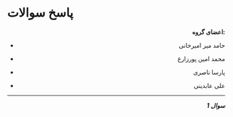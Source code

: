 # پاسخ سوالات
**اعضای گروه:**
- <p>حامد میر امیرخانی</P>
- <p>محمد امین پورزارع </p>
- <p>پارسا ناصری </p>
- <p>علی عابدینی </p>
  
---
**_سوال 1_**

<style>
    p{
        text-align: right;
    }
</style>
